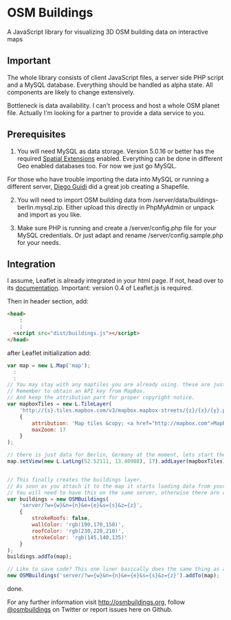# OSM Buildings

A JavaScript library for visualizing 3D OSM building data on interactive maps

## Important

The whole library consists of client JavaScript files, a server side PHP script and a MySQL database.
Everything should be handled as alpha state. All components are likely to change extensively.

Bottleneck is data availability. I can't process and host a whole OSM planet file.
Actually I'm looking for a partner to provide a data service to you.


## Prerequisites

1. You will need MySQL as data storage. Version 5.0.16 or better has the required <a href="http://dev.mysql.com/doc/refman/5.0/en/spatial-extensions.html">Spatial Extensions</a> enabled.
Everything can be done in different Geo enabled databases too. For now we just go MySQL.

For those who have trouble importing the data into MySQL or running a different server, <a href="https://twitter.com/D_Guidi">Diego Guidi</a> did a great job creating a Shapefile.

2. You will need to import OSM building data from /server/data/buildings-berlin.mysql.zip. Either upload this directly in PhpMyAdmin or unpack and import as you like.

3. Make sure PHP is running and create a /server/config.php file for your MySQL credentials. Or just adapt and rename /server/config.sample.php for your needs.


## Integration

I assume, Leaflet is already integrated in your html page. If not, head over to its <a href="http://leaflet.cloudmade.com/reference.html">documentation</a>.
Important: version 0.4 of Leaflet.js is required.

Then in header section, add:

```html
<head>
    :
    :
  <script src="dist/buildings.js"></script>
</head>
```

after Leaflet initialization add:

```javascript
var map = new L.Map('map');
  :
  :
// You may stay with any maptiles you are already using. these are just my favourites.
// Remember to obtain an API key from MapBox.
// And keep the attribution part for proper copyright notice.
var mapboxTiles = new L.TileLayer(
	'http://{s}.tiles.mapbox.com/v3/mapbox.mapbox-streets/{z}/{x}/{y}.png',
	{
		attribution: 'Map tiles &copy; <a href="http://mapbox.com">MapBox</a>',
		maxZoom: 17
	}
);

// there is just data for Berlin, Germany at the moment, lets start there
map.setView(new L.LatLng(52.52111, 13.40988), 17).addLayer(mapboxTiles);


// This finally creates the buildings layer.
// As soon as you attach it to the map it starts loading data from your PHP/MySQL combo.
// You will need to have this on the same server, otherwise there are cross origin issues.
var buildings = new OSMBuildings(
	'server/?w={w}&n={n}&e={e}&s={s}&z={z}',
	{
		strokeRoofs: false,
		wallColor: 'rgb(190,170,150)',
		roofColor: 'rgb(230,220,210)',
		strokeColor: 'rgb(145,140,135)'
	}
);
buildings.addTo(map);

// Like to save code? This one liner basically does the same thing as above.
new OSMBuildings('server/?w={w}&n={n}&e={e}&s={s}&z={z}').addTo(map);
```

done.

For any further information visit <a href="http://osmbuildings.org">http://osmbuildings.org</a>, follow <a href="https://twitter.com/osmbuildings">@osmbuildings</a> on Twitter or report issues here on Github.